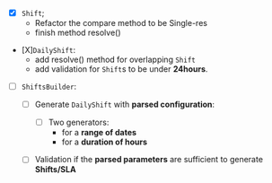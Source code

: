 - [X] `Shift`;
    - Refactor the compare method to be Single-res
    - finish method resolve()
- [X]`DailyShift`:
    - add resolve() method for overlapping `Shift`
    - add validation for `Shift`s to be under **24hours**.
- [ ] `ShiftsBuilder`:
    - [ ] Generate `DailyShift` with **parsed configuration**:
        - [ ] Two generators:
            - for a **range of dates**
            - for a **duration of hours**
    - [ ] Validation if the **parsed parameters** are sufficient to generate **Shifts/SLA**
    